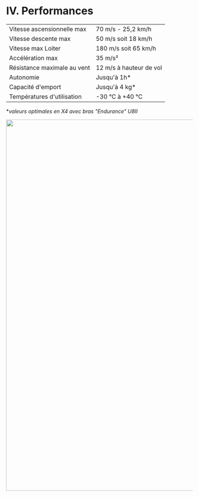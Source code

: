 # IV. Performances
|  |  |
| :--- | :--- |
| Vitesse ascensionnelle max | 70 m/s - 25,2 km/h |
| Vitesse descente max | 50 m/s soit 18 km/h |
|Vitesse max Loiter | 180 m/s soit 65 km/h |
| Accélération max | 35 m/s² |
| Résistance maximale au vent | 12 m/s à hauteur de vol |
|Autonomie | Jusqu'à 1h* |
| Capacité d'emport | Jusqu'à 4 kg* |
| Températures d'utilisation | -30 °C à +40 °C |
**valeurs optimales en X4 avec bras "Endurance" U8II*


<img src="../../../gitbook/images/DOCUMENTATION_MECANIQUE/PERFORMANCES.png" width="1000">
